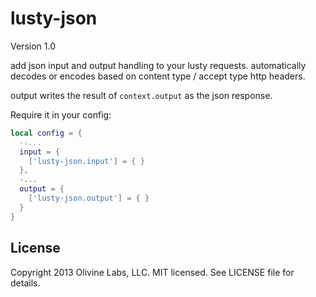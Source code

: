 lusty-json
==========

Version 1.0

add json input and output handling to your lusty requests. automatically
decodes or encodes based on content type / accept type http headers.

output writes the result of `context.output` as the json response.

Require it in your config:

```lua
local config = {
  --...
  input = {
    ['lusty-json.input'] = { }
  },
  -...
  output = {
    ['lusty-json.output'] = { }
  }
}
```


License
-------
Copyright 2013 Olivine Labs, LLC. MIT licensed. See LICENSE file for details.
